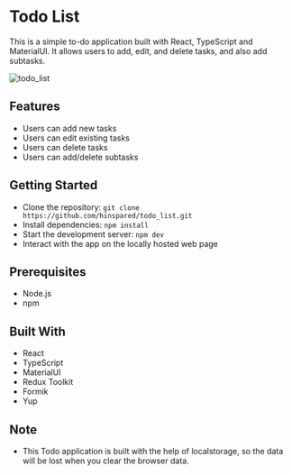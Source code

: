 # Todo List

This is a simple to-do application built with React, TypeScript and MaterialUI. It allows users to add, edit, and delete tasks, and also add subtasks.

![todo_list](https://github.com/hinspared/todo_list/assets/103681760/617e1ef6-e2d9-4cde-aa58-1b2e8e9f849d)

## Features

- Users can add new tasks
- Users can edit existing tasks
- Users can delete tasks
- Users can add/delete subtasks

## Getting Started

- Clone the repository: `git clone https://github.com/hinspared/todo_list.git`
- Install dependencies: `npm install`
- Start the development server: `npm dev`
- Interact with the app on the locally hosted web page

## Prerequisites

- Node.js
- npm

## Built With

- React
- TypeScript
- MaterialUI
- Redux Toolkit
- Formik
- Yup

## Note

- This Todo application is built with the help of localstorage, so the data will be lost when you clear the browser data.
